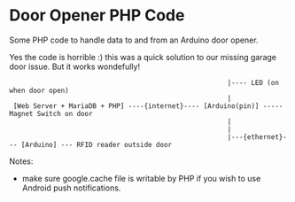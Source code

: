 Door Opener PHP Code
=======================

Some PHP code to handle data to and from an Arduino door opener.

Yes the code is horrible :) this was a quick solution to our missing garage door issue. But it works wondefully!

                                                           |---- LED (on when door open)
                                                           |
     [Web Server + MariaDB + PHP] ----{internet}---- [Arduino(pin)] ----- Magnet Switch on door
                                                           |
                                                           |
                                                           |---{ethernet}--- [Arduino] --- RFID reader outside door

Notes:
 - make sure google.cache file is writable by PHP if you wish to use Android push notifications.
